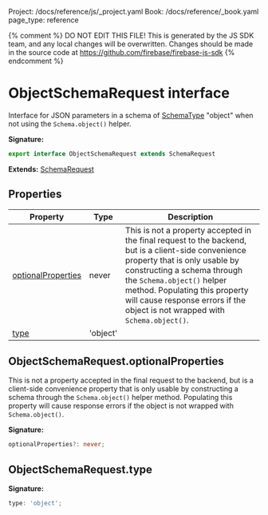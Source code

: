 Project: /docs/reference/js/_project.yaml
Book: /docs/reference/_book.yaml
page_type: reference

{% comment %}
DO NOT EDIT THIS FILE!
This is generated by the JS SDK team, and any local changes will be
overwritten. Changes should be made in the source code at
https://github.com/firebase/firebase-js-sdk
{% endcomment %}

# ObjectSchemaRequest interface
Interface for JSON parameters in a schema of [SchemaType](./ai.md#schematype) "object" when not using the `Schema.object()` helper.

<b>Signature:</b>

```typescript
export interface ObjectSchemaRequest extends SchemaRequest 
```
<b>Extends:</b> [SchemaRequest](./ai.schemarequest.md#schemarequest_interface)

## Properties

|  Property | Type | Description |
|  --- | --- | --- |
|  [optionalProperties](./ai.objectschemarequest.md#objectschemarequestoptionalproperties) | never | This is not a property accepted in the final request to the backend, but is a client-side convenience property that is only usable by constructing a schema through the <code>Schema.object()</code> helper method. Populating this property will cause response errors if the object is not wrapped with <code>Schema.object()</code>. |
|  [type](./ai.objectschemarequest.md#objectschemarequesttype) | 'object' |  |

## ObjectSchemaRequest.optionalProperties

This is not a property accepted in the final request to the backend, but is a client-side convenience property that is only usable by constructing a schema through the `Schema.object()` helper method. Populating this property will cause response errors if the object is not wrapped with `Schema.object()`<!-- -->.

<b>Signature:</b>

```typescript
optionalProperties?: never;
```

## ObjectSchemaRequest.type

<b>Signature:</b>

```typescript
type: 'object';
```

